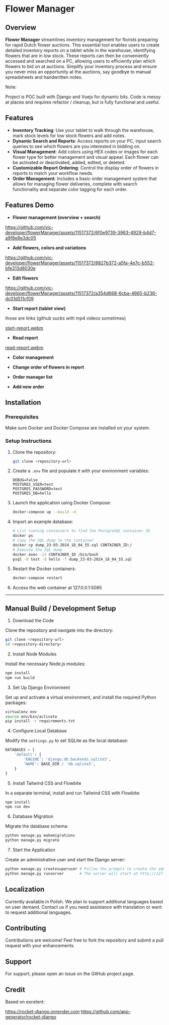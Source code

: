 
# Flower Manager

## Overview

**Flower Manager** streamlines inventory management for florists preparing for rapid Dutch flower auctions. This essential tool enables users to create detailed inventory reports on a tablet while in the warehouse, identifying flowers that are in low stock. These reports can then be conveniently accessed and searched on a PC, allowing users to efficiently plan which flowers to bid on at auctions. Simplify your inventory process and ensure you never miss an opportunity at the auctions, say goodbye to manual spreadsheets and handwritten notes.

Note:

Project is POC built with Django and Vuejs for dynamic bits. Code is messy at places and requires refactor / cleanup, but is fully functional and useful.

## Features

- **Inventory Tracking**: Use your tablet to walk through the warehouse, mark stock levels for low stock flowers and add notes.
- **Dynamic Search and Reports**: Access reports on your PC, input search queries to see which flowers are you interested in bidding on.
- **Visual Management**: Add colors using HEX codes or images for each flower type for better management and visual appeal. Each flower can be activated or deactivated, added, edited, or deleted.
- **Customizable Report Ordering**: Control the display order of flowers in reports to match your workflow needs.
- **Order Management**: Includes a basic order management system that allows for managing flower deliveries, complete with search functionality and separate color tagging for each order.

## Features Demo

- **Flower management (overview + search)**


https://github.com/vic-developer/flowerManager/assets/11517372/6f0e9739-3963-4929-b4d7-a9f8e8e3dc05



- **Add flowers, colors and variations**


https://github.com/vic-developer/flowerManager/assets/11517372/8827b372-a5fa-4e7c-b552-bfe313d8030e


- **Edit flowers**


https://github.com/vic-developer/flowerManager/assets/11517372/a354d668-6cba-4665-b236-dc01d511cf09


- **Start report (tablet view)**

those are links (github sucks with mp4 videos sometimes)


[start-report.webm](https://github.com/vic-developer/flowerManager/assets/11517372/9dcde6f6-71a3-451a-b5c8-0cbd23ae6404)



- **Read report**


[read-report.webm](https://github.com/vic-developer/flowerManager/assets/11517372/fcd8800f-f036-47d1-8a23-62a8c35d3941)




- **Color management**

- **Change order of flowers in report**

- **Order manager list**

- **Add new order**


## Installation

### Prerequisites
Make sure Docker and Docker Compose are installed on your system.

### Setup Instructions

1. Clone the repository:
   ```bash
   git clone <repository-url>
   ```
   
2. Create a `.env` file and populate it with your environment variables:
   ```plaintext
   DEBUG=False
   POSTGRES_USER=test
   POSTGRES_PASSWORD=test
   POSTGRES_DB=hello
   ```

3. Launch the application using Docker Compose:
   ```bash
   docker-compose up --build -d
   ```

4. Import an example database:
   ```bash
   # List running containers to find the PostgreSQL container ID
   docker ps
   # Copy the SQL dump to the container
   docker cp dump_23-03-2024_18_04_55.sql CONTAINER_ID:/
   # Execute the SQL dump
   docker exec -it CONTAINER_ID /bin/bash
   psql -U test -d hello -f dump_23-03-2024_18_04_55.sql
   ```

5. Restart the Docker containers:
   ```bash
   docker-compose restart
   ```

6. Access the web container at 127.0.0.1:5085

---

## Manual Build / Development Setup

1. Download the Code

Clone the repository and navigate into the directory:
```bash
git clone <repository-url>
cd <repository-directory>
```

 2. Install Node Modules

Install the necessary Node.js modules:
```bash
npm install
npm run build
```

 3. Set Up Django Environment

Set up and activate a virtual environment, and install the required Python packages:
```bash
virtualenv env
source env/bin/activate
pip install -r requirements.txt
```

 4. Configure Local Database

Modify the `settings.py` to set SQLite as the local database:
```python
DATABASES = {
    'default': {
        'ENGINE': 'django.db.backends.sqlite3',
        'NAME': BASE_DIR / 'db.sqlite3',
    }
}
```

 5. Install Tailwind CSS and Flowbite

In a separate terminal, install and run Tailwind CSS with Flowbite:
```bash
npm install
npm run dev        
```

 6. Database Migration

Migrate the database schema:
```bash
python manage.py makemigrations
python manage.py migrate
```

 7. Start the Application

Create an administrative user and start the Django server:
```bash
python manage.py createsuperuser # Follow the prompts to create the admin user
python manage.py runserver       # The server will start at http://127.0.0.1:5085/
```

## Localization

Currently available in Polish. We plan to support additional languages based on user demand. Contact us if you need assistance with translation or want to request additional languages.

## Contributing

Contributions are welcome! Feel free to fork the repository and submit a pull request with your enhancements.

## Support

For support, please open an issue on the GitHub project page.


## Credit

Based on excelent:

https://rocket-django.onrender.com
https://github.com/app-generator/rocket-django
